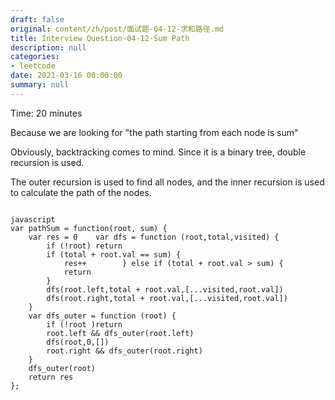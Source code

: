```yaml
---
draft: false
original: content/zh/post/面试题-04-12-求和路径.md
title: Interview Question-04-12-Sum Path
description: null
categories:
- leetcode
date: 2021-03-16 00:00:00
summary: null
---
```


Time: 20 minutes

Because we are looking for "the path starting from each node is sum"

Obviously, backtracking comes to mind. Since it is a binary tree, double recursion is used.

The outer recursion is used to find all nodes, and the inner recursion is used to calculate the path of the nodes.

```

javascript
var pathSum = function(root, sum) {
    var res = 0    var dfs = function (root,total,visited) {
        if (!root) return
        if (total + root.val == sum) {
            res++        } else if (total + root.val > sum) {
            return
        }
        dfs(root.left,total + root.val,[...visited,root.val])
        dfs(root.right,total + root.val,[...visited,root.val])
    }
    var dfs_outer = function (root) {
        if (!root )return
        root.left && dfs_outer(root.left)
        dfs(root,0,[])
        root.right && dfs_outer(root.right)
    }
    dfs_outer(root)
    return res
};
```
